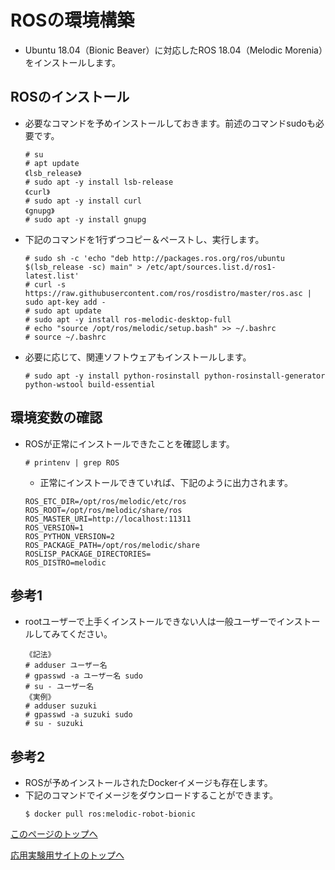 # ROSの環境構築
- Ubuntu 18.04（Bionic Beaver）に対応したROS 18.04（Melodic Morenia）をインストールします。

## ROSのインストール
- 必要なコマンドを予めインストールしておきます。前述のコマンドsudoも必要です。
  ```
  # su
  # apt update
  《lsb_release》
  # sudo apt -y install lsb-release
  《curl》
  # sudo apt -y install curl
  《gnupg》
  # sudo apt -y install gnupg
  ```
- 下記のコマンドを1行ずつコピー＆ペーストし、実行します。
  ```
  # sudo sh -c 'echo "deb http://packages.ros.org/ros/ubuntu $(lsb_release -sc) main" > /etc/apt/sources.list.d/ros1-latest.list'
  # curl -s https://raw.githubusercontent.com/ros/rosdistro/master/ros.asc | sudo apt-key add -
  # sudo apt update
  # sudo apt -y install ros-melodic-desktop-full
  # echo "source /opt/ros/melodic/setup.bash" >> ~/.bashrc
  # source ~/.bashrc
  ```
- 必要に応じて、関連ソフトウェアもインストールします。
  ```
  # sudo apt -y install python-rosinstall python-rosinstall-generator python-wstool build-essential
  ```

## 環境変数の確認
- ROSが正常にインストールできたことを確認します。  
  ```
  # printenv | grep ROS
  ```
  - 正常にインストールできていれば、下記のように出力されます。
  ```
  ROS_ETC_DIR=/opt/ros/melodic/etc/ros
  ROS_ROOT=/opt/ros/melodic/share/ros
  ROS_MASTER_URI=http://localhost:11311
  ROS_VERSION=1
  ROS_PYTHON_VERSION=2
  ROS_PACKAGE_PATH=/opt/ros/melodic/share
  ROSLISP_PACKAGE_DIRECTORIES=
  ROS_DISTRO=melodic
  ```

## 参考1
- rootユーザーで上手くインストールできない人は一般ユーザーでインストールしてみてください。
  ```
  《記法》
  # adduser ユーザー名
  # gpasswd -a ユーザー名 sudo
  # su - ユーザー名
  《実例》
  # adduser suzuki
  # gpasswd -a suzuki sudo
  # su - suzuki
  ```

## 参考2
- ROSが予めインストールされたDockerイメージも存在します。
- 下記のコマンドでイメージをダウンロードすることができます。
  ```
  $ docker pull ros:melodic-robot-bionic
  ```

[このページのトップへ](#)

[応用実験用サイトのトップへ](https://stl-apu.github.io/advanced_experiment_2022/)
